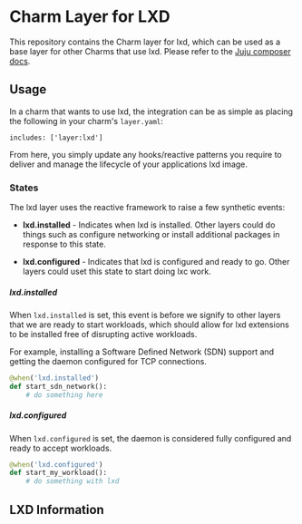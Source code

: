 # Charm Layer for LXD

This repository contains the Charm layer for lxd, which can be used as a
base layer for other Charms that use lxd.  Please refer to the
[Juju composer docs](https://jujucharms.com/docs/devel/authors-charm-composing).

## Usage

In a charm that wants to use lxd, the integration can be as simple as placing
the following in your charm's `layer.yaml`:

    includes: ['layer:lxd']

From here, you simply update any hooks/reactive patterns you require to deliver
and manage the lifecycle of your applications lxd image.

### States

The lxd layer uses the reactive framework to raise a few synthetic events:

- **lxd.installed** - Indicates when lxd is installed. Other layers could
  do things such as configure networking or install additional packages in
  response to this state.

- **lxd.configured** - Indicates that lxd is configured and ready to go.
  Other layers could uset this state to start doing lxc work.

##### lxd.installed

When `lxd.installed` is set, this event is before we signify to other
layers that we are ready to start workloads, which should allow for
lxd extensions to be installed free of disrupting active workloads.

For example, installing a Software Defined Network (SDN) support and getting
the daemon configured for TCP connections.

```python
@when('lxd.installed')
def start_sdn_network():
    # do something here
```

##### lxd.configured

When `lxd.configured` is set, the daemon is considered fully configured
and ready to accept workloads.

```python
@when('lxd.configured')
def start_my_workload():
    # do something with lxd
```

## LXD Information
